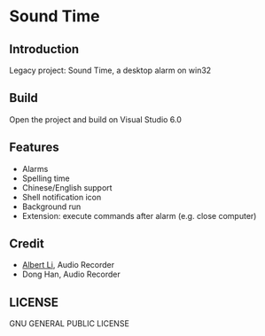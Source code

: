 # Sound Time

## Introduction

Legacy project: Sound Time, a desktop alarm on win32

## Build

Open the project and build on Visual Studio 6.0

## Features

* Alarms
* Spelling time
* Chinese/English support
* Shell notification icon
* Background run
* Extension: execute commands after alarm (e.g. close computer)

## Credit

* [Albert Li](https://github.com/lzb), Audio Recorder
* Dong Han, Audio Recorder

## LICENSE

GNU GENERAL PUBLIC LICENSE

